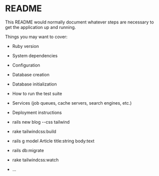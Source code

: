 # README

This README would normally document whatever steps are necessary to get the
application up and running.

Things you may want to cover:

* Ruby version

* System dependencies

* Configuration

* Database creation

* Database initialization

* How to run the test suite

* Services (job queues, cache servers, search engines, etc.)

* Deployment instructions

* rails new blog --css tailwind

* rake tailwindcss:build

* rails g model Article title:string body:text

* rails db:migrate

* rake tailwindcss:watch
* ...
